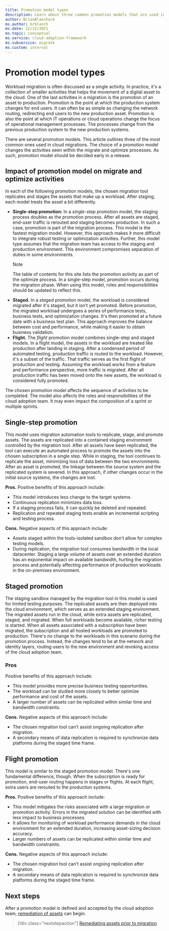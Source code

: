 ```yaml
---
title: Promotion model types
description: Learn about three common promotion models that are used in cloud migrations. Also, learn how your choice of model affects activities within the migrate and optimize processes.
author: BrianBlanchard
ms.author: brblanch
ms.date: 12/22/2021
ms.topic: conceptual
ms.service: cloud-adoption-framework
ms.subservice: migrate
ms.custom: internal
---
```


# Promotion model types

Workload migration is often discussed as a single activity. In practice, it's a collection of smaller activities that helps the movement of a digital asset to the cloud. One of the last activities in a migration is the promotion of an asset to production. Promotion is the point at which the production system changes for end users. It can often be as simple as changing the network routing, redirecting end users to the new production asset. Promotion is also the point at which IT operations or cloud operations change the focus of operational management processes. The processes change from the previous production system to the new production systems.

There are several promotion models. This article outlines three of the most common ones used in cloud migrations. The choice of a promotion model changes the activities seen within the migrate and optimize processes. As such, promotion model should be decided early in a release.

## Impact of promotion model on migrate and optimize activities

In each of the following promotion models, the chosen migration tool replicates and stages the assets that make up a workload. After staging, each model treats the asset a bit differently.

- **Single-step promotion:** In a *single-step* promotion model, the staging process doubles as the promotion process. After all assets are staged, end-user traffic is rerouted and staging becomes production. In such a case, promotion is part of the migration process. This model is the fastest migration model. However, this approach makes it more difficult to integrate robust testing or optimization activities. Further, this model type assumes that the migration team has access to the staging and production environment. This environment compromises separation of duties in some environments.
  > [!NOTE]
  > The table of contents for this site lists the promotion activity as part of the optimize process. In a single-step model, promotion occurs during the migration phase. When using this model, roles and responsibilities should be updated to reflect this.
- **Staged.** In a *staged* promotion model, the workload is considered migrated after it's staged, but it isn't yet promoted. Before promotion, the migrated workload undergoes a series of performance tests, business tests, and optimization changes. It's then promoted at a future date with a business test plan. This approach improves the balance between cost and performance, while making it easier to obtain business validation.
- **Flight.** The *flight* promotion model combines single-step and staged models. In a flight model, the assets in the workload are treated like production after landing in staging. After a condensed period of automated testing, production traffic is routed to the workload. However, it's a subset of the traffic. That traffic serves as the first flight of production and testing. Assuming the workload works from a feature and performance perspective, more traffic is migrated. After all production traffic has been moved onto the new assets, the workload is considered fully promoted.

The chosen promotion model affects the sequence of activities to be completed. The model also affects the roles and responsibilities of the cloud adoption team. It may even impact the composition of a sprint or multiple sprints.

## Single-step promotion

This model uses migration automation tools to replicate, stage, and promote assets. The assets are replicated into a contained staging environment controlled by the migration tool. After all assets have been replicated, the tool can execute an automated process to promote the assets into the chosen subscription in a single step. While in staging, the tool continues to replicate the asset, minimizing loss of data between the two environments. After an asset is promoted, the linkage between the source system and the replicated system is severed. In this approach, if other changes occur in the initial source systems, the changes are lost.

**Pros.** Positive benefits of this approach include:

- This model introduces less change to the target systems.
- Continuous replication minimizes data loss.
- If a staging process fails, it can quickly be deleted and repeated.
- Replication and repeated staging tests enable an incremental scripting and testing process.

**Cons.** Negative aspects of this approach include:

- Assets staged within the tools-isolated sandbox don't allow for complex testing models.
- During replication, the migration tool consumes bandwidth in the local datacenter. Staging a large volume of assets over an extended duration has an exponential impact on available bandwidth, hurting the migration process and potentially affecting performance of production workloads in the on-premises environment.

## Staged promotion

The staging sandbox managed by the migration tool in this model is used for limited testing purposes. The replicated assets are then deployed into the cloud environment, which serves as an extended staging environment. The migrated assets run in the cloud, while extra assets are replicated, staged, and migrated. When full workloads become available, richer testing is started. When all assets associated with a subscription have been migrated, the subscription and all hosted workloads are promoted to production. There's no change to the workloads in this scenario during the promotion process. Instead, the changes tend to be at the network and identity layers, routing users to the new environment and revoking access of the cloud adoption team.

### Pros

Positive benefits of this approach include:

- This model provides more precise business testing opportunities.
- The workload can be studied more closely to better optimize performance and cost of the assets.
- A larger number of assets can be replicated within similar time and bandwidth constraints.

**Cons.** Negative aspects of this approach include:

- The chosen migration tool can't assist ongoing replication after migration.
- A secondary means of data replication is required to synchronize data platforms during the staged time frame.

## Flight promotion

This model is similar to the staged promotion model. There's one fundamental difference, though. When the subscription is ready for promotion, end-user routing happens in stages or flights. At each flight, extra users are rerouted to the production systems.

**Pros.** Positive benefits of this approach include:

- This model mitigates the risks associated with a large migration or promotion activity. Errors in the migrated solution can be identified with less impact to business processes.
- It allows for monitoring of workload performance demands in the cloud environment for an extended duration, increasing asset-sizing decision accuracy.
- Larger numbers of assets can be replicated within similar time and bandwidth constraints.

**Cons.** Negative aspects of this approach include:

- The chosen migration tool can't assist ongoing replication after migration.
- A secondary means of data replication is required to synchronize data platforms during the staged time frame.

## Next steps

After a promotion model is defined and accepted by the cloud adoption team, [remediation of assets](./remediate.md) can begin.

> [!div class="nextstepaction"]
> [Remediating assets prior to migration](./remediate.md)
